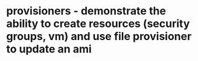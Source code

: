 # provisioners - demonstrate the ability to create resources (security groups, vm) and use file provisioner to update an ami